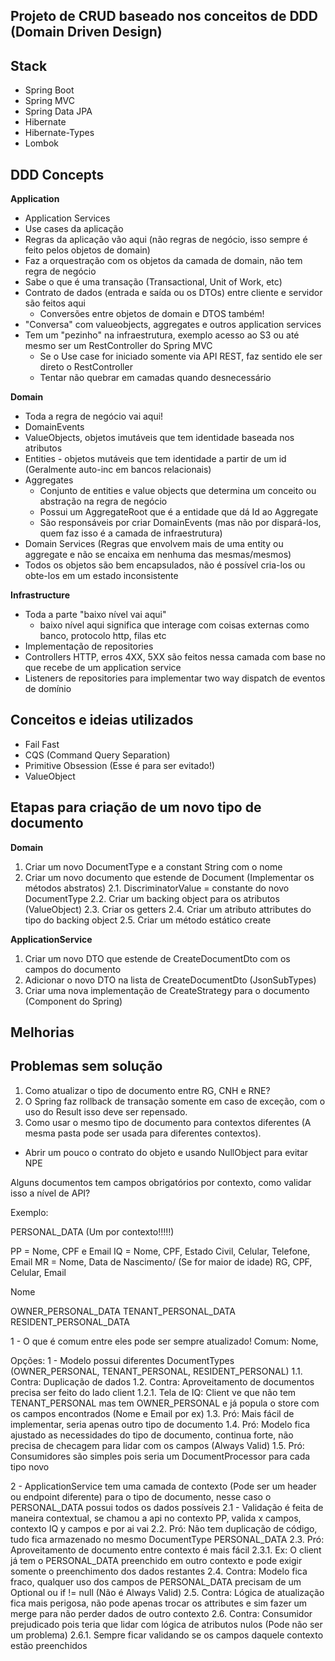 ## Projeto de CRUD baseado nos conceitos de DDD (Domain Driven Design)

## Stack
 - Spring Boot
 - Spring MVC
 - Spring Data JPA
 - Hibernate
 - Hibernate-Types
 - Lombok

## DDD Concepts
**Application**
 - Application Services
 - Use cases da aplicação
 - Regras da aplicação vão aqui (não regras de negócio, isso sempre é feito pelos objetos de domain)
 - Faz a orquestração com os objetos da camada de domain, não tem regra de negócio
 - Sabe o que é uma transação (Transactional, Unit of Work, etc)
 - Contrato de dados (entrada e saída ou os DTOs) entre cliente e servidor são feitos aqui
   - Conversões entre objetos de domain e DTOS também!
 - "Conversa" com valueobjects, aggregates e outros application services
 - Tem um "pezinho" na infraestrutura, exemplo acesso ao S3 ou até mesmo ser um RestController do Spring MVC
   - Se o Use case for iniciado somente via API REST, faz sentido ele ser direto o RestController
   - Tentar não quebrar em camadas quando desnecessário


**Domain**
 - Toda a regra de negócio vai aqui!
 - DomainEvents
 - ValueObjects, objetos imutáveis que tem identidade baseada nos atributos
 - Entities - objetos mutáveis que tem identidade a partir de um id (Geralmente auto-inc em bancos relacionais)
 - Aggregates
   - Conjunto de entities e value objects que determina um conceito ou abstração na regra de negócio
   - Possui um AggregateRoot que é a entidade que dá Id ao Aggregate
   - São responsáveis por criar DomainEvents (mas não por dispará-los, quem faz isso é a camada de infraestrutura)
 - Domain Services (Regras que envolvem mais de uma entity ou aggregate e não se encaixa em nenhuma das mesmas/mesmos)
 - Todos os objetos são bem encapsulados, não é possível cria-los ou obte-los em um estado inconsistente


**Infrastructure**
 - Toda a parte "baixo nível vai aqui"
   - baixo nível aqui significa que interage com coisas externas como banco, protocolo http, filas etc
 - Implementação de repositories
 - Controllers HTTP, erros 4XX, 5XX são feitos nessa camada com base no que recebe de um application service
 - Listeners de repositories para implementar two way dispatch de eventos de domínio

## Conceitos e ideias utilizados
- Fail Fast
- CQS (Command Query Separation)
- Primitive Obsession (Esse é para ser evitado!)
- ValueObject

## Etapas para criação de um novo tipo de documento

**Domain**
1. Criar um novo DocumentType e a constant String com o nome
2. Criar um novo documento que estende de Document (Implementar os métodos abstratos)
 2.1. DiscriminatorValue = constante do novo DocumentType
 2.2. Criar um backing object para os atributos (ValueObject)
 2.3. Criar os getters
 2.4. Criar um atributo attributes do tipo do backing object
 2.5. Criar um método estático create

**ApplicationService**
1. Criar um novo DTO que estende de CreateDocumentDto com os campos do documento
2. Adicionar o novo DTO na lista de CreateDocumentDto (JsonSubTypes)
3. Criar uma nova implementação de CreateStrategy para o documento (Component do Spring)



## Melhorias

## Problemas sem solução
1. Como atualizar o tipo de documento entre RG, CNH e RNE?
2. O Spring faz rollback de transação somente em caso de exceção, com o uso do Result isso deve ser repensado.
3. Como usar o mesmo tipo de documento para contextos diferentes (A mesma pasta pode ser usada para diferentes contextos).
  - Abrir um pouco o contrato do objeto e usando NullObject para evitar NPE





Alguns documentos tem campos obrigatórios por contexto, como validar isso a nível de API?

Exemplo:

PERSONAL_DATA (Um por contexto!!!!!)

PP = Nome, CPF e Email
IQ = Nome, CPF, Estado Civil, Celular, Telefone, Email
MR = Nome, Data de Nascimento/ (Se for maior de idade) RG, CPF, Celular, Email

Nome

OWNER_PERSONAL_DATA
TENANT_PERSONAL_DATA
RESIDENT_PERSONAL_DATA

1 - O que é comum entre eles pode ser sempre atualizado!
Comum: Nome,


Opções:
1 - Modelo possui diferentes DocumentTypes (OWNER_PERSONAL, TENANT_PERSONAL, RESIDENT_PERSONAL)
 1.1. Contra: Duplicação de dados
 1.2. Contra: Aproveitamento de documentos precisa ser feito do lado client
  1.2.1. Tela de IQ: Client ve que não tem TENANT_PERSONAL mas tem OWNER_PERSONAL e já popula o store com os campos encontrados (Nome e Email por ex)
 1.3. Pró: Mais fácil de implementar, seria apenas outro tipo de documento
 1.4. Pró: Modelo fica ajustado as necessidades do tipo de documento, continua forte, não precisa de checagem para lidar com os campos (Always Valid)
 1.5. Pró: Consumidores são simples pois seria um DocumentProcessor para cada tipo novo

2 - ApplicationService tem uma camada de contexto (Pode ser um header ou endpoint diferente) para o tipo de documento, nesse caso o PERSONAL_DATA possui todos os dados possíveis
 2.1 - Validação é feita de maneira contextual, se chamou a api no contexto PP, valida x campos, contexto IQ y campos e por ai vai
 2.2. Pró: Não tem duplicação de código, tudo fica armazenado no mesmo DocumentType PERSONAL_DATA
 2.3. Pró: Aproveitamento de documento entre contexto é mais fácil
  2.3.1. Ex: O client já tem o PERSONAL_DATA preenchido em outro contexto e pode exigir somente o preenchimento dos dados restantes
 2.4. Contra: Modelo fica fraco, qualquer uso dos campos de PERSONAL_DATA precisam de um Optional ou if != null (Não é Always Valid)
 2.5. Contra: Lógica de atualização fica mais perigosa, não pode apenas trocar os attributes e sim fazer um merge para não perder dados de outro contexto
 2.6. Contra: Consumidor prejudicado pois teria que lidar com lógica de atributos nulos (Pode não ser um problema)
  2.6.1. Sempre ficar validando se os campos daquele contexto estão preenchidos



